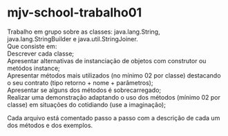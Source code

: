 # mjv-school-trabalho01

Trabalho em grupo sobre as classes: java.lang.String, java.lang.StringBuilder e java.util.StringJoiner. <br>
Que consiste em: <br>
  Descrever cada classe; <br>
  Apresentar alternativas de instanciação de objetos com construtor ou metódos instance; <br>
  Apresentar métodos mais utilizados (no mínimo 02 por classe) destacando o seu contrato (tipo retorno + nome + parâmetros); <br>
  Apresentar se alguns dos métodos é sobrecarregado; <br>
  Realizar uma demonstração adaptando o uso dos métodos (mínimo 02 por classe) em situações do cotidiando (use a imaginação); <br>
  
Cada arquivo está comentado passo a passo com a descrição de cada um dos métodos e dos exemplos. <br>
